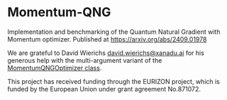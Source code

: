 # Momentum-QNG
Implementation and benchmarking of the Quantum Natural Gradient with Momentum optimizer. Published at https://arxiv.org/abs/2409.01978

We are grateful to David Wierichs david.wierichs@xanadu.ai for his generous help with the multi-argument variant of the [MomentumQNGOptimizer class](https://github.com/borbysh/Momentum-QNG/blob/main/momentum_qng.py).

This project has received funding through the EURIZON project, which is funded by the European Union
under grant agreement No.871072.
